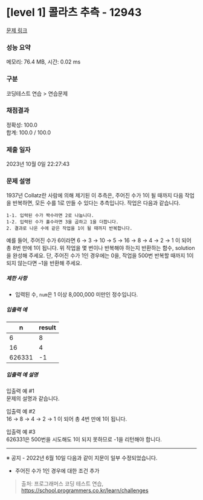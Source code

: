 # [level 1] 콜라츠 추측 - 12943 

[문제 링크](https://school.programmers.co.kr/learn/courses/30/lessons/12943?language=java) 

### 성능 요약

메모리: 76.4 MB, 시간: 0.02 ms

### 구분

코딩테스트 연습 > 연습문제

### 채점결과

정확성: 100.0<br/>합계: 100.0 / 100.0

### 제출 일자

2023년 10월 0일 22:27:43

### 문제 설명

<p style="user-select: auto;">1937년 Collatz란 사람에 의해 제기된 이 추측은, 주어진 수가 1이 될 때까지 다음 작업을 반복하면, 모든 수를 1로 만들 수 있다는 추측입니다. 작업은 다음과 같습니다. </p>
<div class="highlight" style="user-select: auto;"><pre class="codehilite" style="user-select: auto;"><code style="user-select: auto;">1-1. 입력된 수가 짝수라면 2로 나눕니다. 
1-2. 입력된 수가 홀수라면 3을 곱하고 1을 더합니다. 
2. 결과로 나온 수에 같은 작업을 1이 될 때까지 반복합니다. 
</code></pre></div>
<p style="user-select: auto;">예를 들어, 주어진 수가 6이라면 6 → 3 → 10 → 5 → 16 → 8 → 4 → 2 → 1 이 되어 총 8번 만에 1이 됩니다. 위 작업을 몇 번이나 반복해야 하는지 반환하는 함수, solution을 완성해 주세요. 단, 주어진 수가 1인 경우에는 0을, 작업을 500번 반복할 때까지 1이 되지 않는다면 –1을 반환해 주세요. </p>

<h5 style="user-select: auto;">제한 사항</h5>

<ul style="user-select: auto;">
<li style="user-select: auto;">입력된 수, <code style="user-select: auto;">num</code>은 1 이상 8,000,000 미만인 정수입니다. </li>
</ul>

<h5 style="user-select: auto;">입출력 예</h5>
<table class="table" style="user-select: auto;">
        <thead style="user-select: auto;"><tr style="user-select: auto;">
<th style="user-select: auto;">n</th>
<th style="user-select: auto;">result</th>
</tr>
</thead>
        <tbody style="user-select: auto;"><tr style="user-select: auto;">
<td style="user-select: auto;">6</td>
<td style="user-select: auto;">8</td>
</tr>
<tr style="user-select: auto;">
<td style="user-select: auto;">16</td>
<td style="user-select: auto;">4</td>
</tr>
<tr style="user-select: auto;">
<td style="user-select: auto;">626331</td>
<td style="user-select: auto;">-1</td>
</tr>
</tbody>
      </table>
<h5 style="user-select: auto;">입출력 예 설명</h5>

<p style="user-select: auto;">입출력 예 #1 <br style="user-select: auto;">
문제의 설명과 같습니다. </p>

<p style="user-select: auto;">입출력 예 #2 <br style="user-select: auto;">
16 → 8 → 4 → 2 → 1 이 되어 총 4번 만에 1이 됩니다. </p>

<p style="user-select: auto;">입출력 예 #3 <br style="user-select: auto;">
626331은 500번을 시도해도 1이 되지 못하므로 -1을 리턴해야 합니다.</p>

<hr style="user-select: auto;">

<p style="user-select: auto;">※ 공지 - 2022년 6월 10일 다음과 같이 지문이 일부 수정되었습니다.</p>

<ul style="user-select: auto;">
<li style="user-select: auto;">주어진 수가 1인 경우에 대한 조건 추가</li>
</ul>


> 출처: 프로그래머스 코딩 테스트 연습, https://school.programmers.co.kr/learn/challenges
